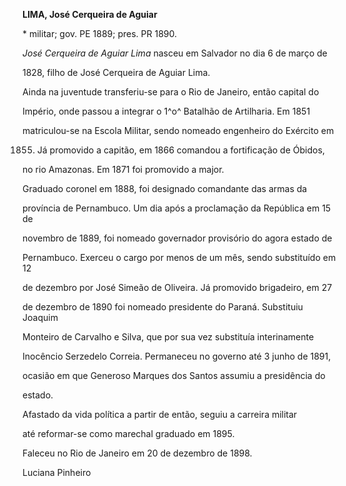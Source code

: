 **LIMA, José Cerqueira de Aguiar**



\* militar; gov. PE 1889; pres. PR 1890.



*José Cerqueira de Aguiar Lima* nasceu em Salvador no dia 6 de março de

1828, filho de José Cerqueira de Aguiar Lima.



Ainda na juventude transferiu-se para o Rio de Janeiro, então capital do

Império, onde passou a integrar o 1^o^ Batalhão de Artilharia. Em 1851

matriculou-se na Escola Militar, sendo nomeado engenheiro do Exército em

1855. Já promovido a capitão, em 1866 comandou a fortificação de Óbidos,

no rio Amazonas. Em 1871 foi promovido a major.



Graduado coronel em 1888, foi designado comandante das armas da

província de Pernambuco. Um dia após a proclamação da República em 15 de

novembro de 1889, foi nomeado governador provisório do agora estado de

Pernambuco. Exerceu o cargo por menos de um mês, sendo substituído em 12

de dezembro por José Simeão de Oliveira. Já promovido brigadeiro, em 27

de dezembro de 1890 foi nomeado presidente do Paraná. Substituiu Joaquim

Monteiro de Carvalho e Silva, que por sua vez substituía interinamente

Inocêncio Serzedelo Correia. Permaneceu no governo até 3 junho de 1891,

ocasião em que Generoso Marques dos Santos assumiu a presidência do

estado.



Afastado da vida política a partir de então, seguiu a carreira militar

até reformar-se como marechal graduado em 1895.



Faleceu no Rio de Janeiro em 20 de dezembro de 1898.



Luciana Pinheiro



